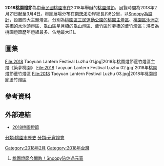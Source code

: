 **2018桃園燈節**為[中華民國](../Page/中華民國.md "wikilink")[桃園市在](https://zh.wikipedia.org/wiki/桃園市 "wikilink")2018年舉辦的[桃園燈節](https://zh.wikipedia.org/wiki/桃園燈節 "wikilink")，展覽時間為2018年2月21日起至3月4日。燈節展場分布在[南崁溪](../Page/南崁溪.md "wikilink")沿岸總長約8公里，以[Snoopy為設計](https://zh.wikipedia.org/wiki/Snoopy "wikilink")，設置四大主題燈區，分別為[桃園區三民運動公園的桃園主燈區](https://zh.wikipedia.org/wiki/桃園區 "wikilink")、[桃園區汴洲之美橋的水汴頭燈區](https://zh.wikipedia.org/wiki/桃園區 "wikilink")、[龜山區星月橋的龜山燈區](https://zh.wikipedia.org/wiki/龜山區 "wikilink")、[蘆竹區竹夢橋的蘆竹燈區](https://zh.wikipedia.org/wiki/蘆竹區 "wikilink")；規模為桃園燈節歷年燈組最多、佔地最大\[1\]。

## 圖集

<File:2018> Taoyuan Lantern Festival Luzhu 01.jpg|2018年桃園燈節蘆竹燈區主燈《築夢桃園》 <File:2018> Taoyuan Lantern Festival Luzhu 02.jpg|2018年桃園燈節蘆竹燈區 <File:2018> Taoyuan Lantern Festival Luzhu 03.jpg|2018年桃園燈節蘆竹燈區

## 參考資料

## 外部連結

  - [2018桃園燈節](http://www.2018lanternfestival.tycg.gov.tw/about.html)

[分類:桃園市歷史](https://zh.wikipedia.org/wiki/分類:桃園市歷史 "wikilink") [分類:元宵燈會](https://zh.wikipedia.org/wiki/分類:元宵燈會 "wikilink")

[Category:2018年2月](https://zh.wikipedia.org/wiki/Category:2018年2月 "wikilink") [Category:2018年台灣](https://zh.wikipedia.org/wiki/Category:2018年台灣 "wikilink")

1.  [桃園燈節今開跑！Snoopy陪你過元宵](https://newtalk.tw/news/view/2018-02-21/114928)